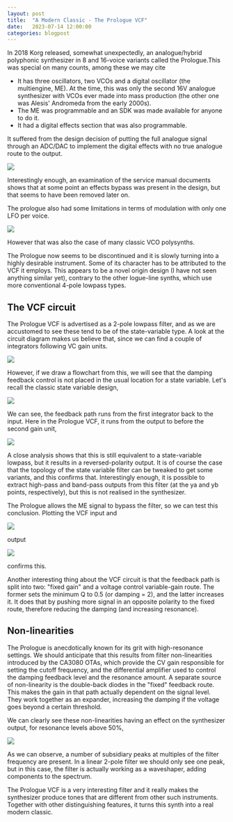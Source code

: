 ```yaml
---
layout: post
title:  "A Modern Classic - The Prologue VCF"
date:   2023-07-14 12:00:00
categories: blogpost
---
```


In 2018 Korg released, somewhat unexpectedly, an analogue/hybrid
polyphonic synthesizer in 8 and 16-voice variants called the
Prologue.This was special on many counts, among these we may cite

* It has three oscillators, two VCOs and a digital oscillator (the
multiengine, ME). At the time, this was only the second 16V analogue synthesizer
with VCOs ever made into mass production (the other one was Alesis'
Andromeda from the early 2000s).
* The ME was programmable and an SDK was made available for anyone to
do it.
* It had a digital effects section that was also programmable.

It suffered from the design decision of
putting the full analogue signal through an ADC/DAC to implement
the digital effects with no true analogue route to the
output.

<img src="https://vlazzarini.github.io/presentation.002.jpeg">

Interestingly enough, an examination of the service manual documents
shows that at some point an effects bypass was present in the design,
but that seems to have been removed later on.

The prologue also had some limitations in terms of modulation with
only one LFO per voice.

<img src="https://vlazzarini.github.io/presentation.003.jpeg">

However that was also the case of many classic VCO polysynths.

The Prologue now seems to be discontinued and it is slowly
turning into a highly desirable instrument. Some of its character has to be
attributed to the VCF it employs. This appears to be a novel origin
design (I have not seen anything similar yet), contrary to the other
logue-line synths, which use more conventional 4-pole lowpass
types.

The VCF circuit
-----

The Prologue VCF is advertised as a 2-pole lowpass filter, and as
we are accustomed to see these tend to be of the state-variable
type. A look at the circuit diagram makes us believe that, since
we can find a couple of integrators following VC gain units.

<img src="https://vlazzarini.github.io/presentation.004.jpeg">

However, if we draw a flowchart from this, we will see that the
damping feedback control is not placed in the usual location for
a state variable. Let's recall the classic state variable design, 

<img src="https://vlazzarini.github.io/statevar.png">

We can see, the feedback path runs from the first integrator 
back to the input. Here in the Prologue VCF,
it runs from the output to before the second gain unit,

<img src="https://vlazzarini.github.io/presentation.005.jpeg">

A close analysis shows that this is still equivalent to a
state-variable lowpass, but it results in a reversed-polarity output.
It is of course the case that the topology of the state variable
filter can be tweaked to get some variants, and this confirms
that. Interestingly enough, it is possible to extract high-pass
and band-pass outputs from this filter (at the ya and yb points,
respectively), but this is not realised in the synthesizer.

The Prologue allows the ME signal to bypass the filter, so we can
test this conclusion. Plotting the VCF input and 

<img src="https://vlazzarini.github.io/saw-prologue_00.jpg">

output

<img src="https://vlazzarini.github.io/prologue-Q0.jpg">

confirms this.

Another interesting thing about the VCF circuit is
that the feedback path is split into two: "fixed gain" and
a voltage control variable-gain route. The former sets the
minimum Q to 0.5 (or damping = 2), and the latter increases it.
It does that by pushing more signal in an opposite polarity to
the fixed route, therefore reducing the damping (and increasing
resonance). 

Non-linearities
------------

The Prologue is anecdotically known for its grit with high-resonance
settings. We should anticipate that this results from filter
non-linearities introduced by the CA3080 OTAs, which provide
the CV gain responsible for setting the cutoff
frequency, and the differential amplifier used to control the
damping feedback level and the resonance amount. A separate
source of non-linearity is the double-back diodes in the "fixed"
feedback route. This makes the gain in that path actually dependent
on the signal level. They work together as an expander,
increasing the damping if the voltage goes beyond a certain threshold.

We can clearly see these non-linearities having an effect on the
synthesizer output, for resonance levels above 50%,

<img src="https://vlazzarini.github.io/presentation.009.jpeg">

As we can observe, a number of subsidiary peaks at multiples of
the filter frequency are present. In a linear 2-pole filter we should
only see one peak, but in this case, the filter is actually working as
a waveshaper, adding components to the spectrum.

The Prologue VCF is a very interesting filter and it really makes the
synthesizer produce tones that are different from other such
instruments. Together with other distinguishing features, it turns
this synth into a real modern classic.



